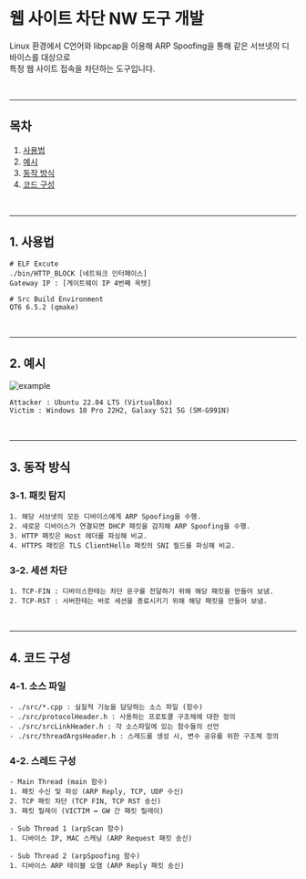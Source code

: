 # 웹 사이트 차단 NW 도구 개발

Linux 환경에서 C언어와 libpcap을 이용해 ARP Spoofing을 통해 같은 서브넷의 디바이스를 대상으로
</br>
특정 웹 사이트 접속을 차단하는 도구입니다.

</br>

---

## 목차
1. [사용법](#1-사용법)
2. [예시](#2-예시)
3. [동작 방식](#3-동작-방식)
4. [코드 구성](#4-코드-구성)

</br>

---
## 1. 사용법
```
# ELF Excute
./bin/HTTP_BLOCK [네트워크 인터페이스]
Gateway IP : [게이트웨이 IP 4번째 옥텟]

# Src Build Environment
QT6 6.5.2 (qmake)
```

</br>

---

## 2. 예시

![example](https://github.com/nms200299/HTTP_BLOCK/assets/12112214/6bd80faa-0ded-4db6-a699-4afc8eb5963f)

```
Attacker : Ubuntu 22.04 LTS (VirtualBox)
Victim : Windows 10 Pro 22H2, Galaxy S21 5G (SM-G991N)
```

</br>

---
## 3. 동작 방식
### 3-1. 패킷 탐지
```
1. 해당 서브넷의 모든 디바이스에게 ARP Spoofing을 수행.
2. 새로운 디바이스가 연결되면 DHCP 패킷을 감지해 ARP Spoofing을 수행.
3. HTTP 패킷은 Host 헤더를 파싱해 비교.
4. HTTPS 패킷은 TLS ClientHello 패킷의 SNI 필드를 파싱해 비교.
```
### 3-2. 세션 차단
```
1. TCP-FIN : 디바이스한테는 차단 문구를 전달하기 위해 해당 패킷을 만들어 보냄.
2. TCP-RST : 서버한테는 바로 세션을 종료시키기 위해 해당 패킷을 만들어 보냄.
```

</br>

---
## 4. 코드 구성
### 4-1. 소스 파일
```
- ./src/*.cpp : 실질적 기능을 담당하는 소스 파일 (함수)
- ./src/protocolHeader.h : 사용하는 프로토콜 구조체에 대한 정의
- ./src/srcLinkHeader.h : 각 소스파일에 있는 함수들의 선언
- ./src/threadArgsHeader.h : 스레드를 생성 시, 변수 공유를 위한 구조체 정의
```
### 4-2. 스레드 구성
```
- Main Thread (main 함수)
1. 패킷 수신 및 파싱 (ARP Reply, TCP, UDP 수신)
2. TCP 패킷 차단 (TCP FIN, TCP RST 송신)
3. 패킷 릴레이 (VICTIM ↔ GW 간 패킷 릴레이)

- Sub Thread 1 (arpScan 함수)
1. 디바이스 IP, MAC 스캐닝 (ARP Request 패킷 송신)

- Sub Thread 2 (arpSpoofing 함수)
1. 디바이스 ARP 테이블 오염 (ARP Reply 패킷 송신)
```

